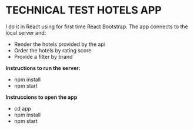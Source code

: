 # TECHNICAL TEST HOTELS APP
I do it in React using for first time React Bootstrap. The app connects to the local server and:

- Render the hotels provided by the api
- Order the hotels by rating score
- Provide a filter by brand

**Instructions to run the server:**
- npm install
- npm start

**Instruccions to open the app**
- cd app
- npm install
- npm start

